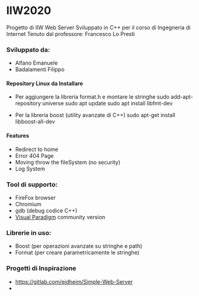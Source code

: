 # IIW2020
Progetto di IIW Web Server
Sviluppato in C++ per il corso di Ingegneria di Internet
Tenuto dal professore: Francesco Lo Presti

### Sviluppato da:
- Alfano Emanuele
- Badalamenti Filippo

#### Repository Linux da Installare

- Per aggiungere la libreria format.h e montare le stringhe
    sudo add-apt-repository universe
    sudo apt update
    sudo apt install libfmt-dev

- Per la libreria boost (utility avanzate di C++)
    sudo apt-get install libboost-all-dev


#### Features
- Redirect to home
- Error 404 Page
- Moving throw the fileSystem (no security)
- Log System

### Tool di supporto:
- FireFox browser
- Chromium
- gdb (debug codice C++)
- [Visual Paradigm](https://www.visual-paradigm.com/download/community.jsp) community version

### Librerie in uso:
- Boost (per operazioni avanzate su stringhe e path)
- Format (per creare parametricamente le stringhe)


### Progetti di Inspirazione
- https://gitlab.com/eidheim/Simple-Web-Server
- 
